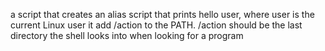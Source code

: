 a script that creates an alias
script that prints hello user, where user is the current Linux user
it add /action to the PATH. /action should be the last directory the shell looks into when looking for a program
